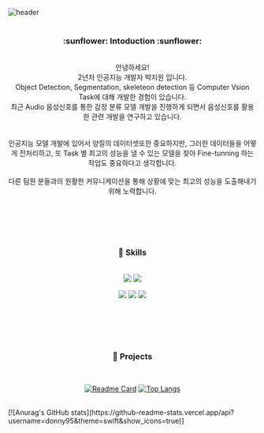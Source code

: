 ![header](https://capsule-render.vercel.app/api?type=rect&color=0033CC&height=250&section=header&text=Hello%20I'm%20Jiwon&fontSize=90&animation=fadeIn&fontColor=FFFF33)
<br><br>

<div align=center>
  <h3>  :sunflower: Intoduction  :sunflower: </h3>
  <br>
  안녕하세요!<br>2년차 인공지능 개발자 박지원 입니다.<br>
  Object Detection, Segmentation, skeleteon detection 등 Computer Vsion Task에 대해 개발한 경험이 있습니다.<br>
  최근 Audio 음성신호를 통한 감정 분류 모델 개발을 진행하게 되면서 음성신호를 활용한 관련 개발을 연구하고 있습니다.<br>
  <br>
  <br>
  인공지능 모델 개발에 있어서 양질의 데이터셋또한 중요하지만, 그러한 데이터들을 어떻게 전처리하고, 또 Task 별 최고의 성능을 낼 수 있는 모델을 찾아 Fine-tunning 하는 작업도 중요하다고 생각합니다.<br>
  <br>
  다른 팀원 분들과의 원활한 커뮤니케이션을 통해 상황에 맞는 최고의 성능을 도출해내기 위해 노력합니다.
  


<br><br><br><br>

### :crystal_ball: Skills
<!--각 언어별 로고--> 
<br>
<img src="https://img.shields.io/badge/Python-3776AB?style=flat&logo=Python&logoColor=white"> <img src="https://img.shields.io/badge/Docker-2496ED?style=flat&logo=Docker&logoColor=white"/>

<img src="https://img.shields.io/badge/Tensorflow-FF6F00?style=flat&logo=Tensorflow&logoColor=white"/> <img src="https://img.shields.io/badge/Pytorch-EE4C2C?style=flat&logo=Pytorch&logoColor=white"/> <img src="https://img.shields.io/badge/Keras-D00000?style=flat&logo=Keras&logoColor=white"/>

 <br><br><br><br>
 ### :wrench: Projects
 <br> 

[![Readme Card](https://github-readme-stats.vercel.app/api/pin/?username=donny95&theme=swift&repo=Hair_Segmentation)](https://github.com/donny95/Hair_Segmentation) [![Top Langs](https://github-readme-stats.vercel.app/api/top-langs/?username=donny95&layout=compact)](https://github.com/donny95/Hair_Segmentation)

</div>

<br>
[![Anurag's GitHub stats](https://github-readme-stats.vercel.app/api?username=donny95&theme=swift&show_icons=true)]

